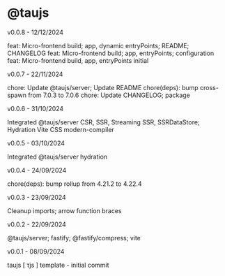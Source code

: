 # @taujs

v0.0.8 - 12/12/2024

feat: Micro-frontend build; app, dynamic entryPoints; README; CHANGELOG
feat: Micro-frontend build; app, entryPoints; configuration
feat: Micro-frontend build, app, entryPoints initial

v0.0.7 - 22/11/2024

chore: Update @taujs/server; Update README
chore(deps): bump cross-spawn from 7.0.3 to 7.0.6
chore: Update CHANGELOG; package

v0.0.6 - 31/10/2024

Integrated @taujs/server CSR, SSR, Streaming SSR, SSRDataStore; Hydration
Vite CSS modern-compiler

v0.0.5 - 03/10/2024

Integrated @taujs/server hydration

v0.0.4 - 24/09/2024

chore(deps): bump rollup from 4.21.2 to 4.22.4

v0.0.3 - 23/09/2024

Cleanup imports; arrow function braces

v0.0.2 - 22/09/2024

@taujs/server; fastify; @fastify/compress; vite

v0.0.1 - 08/09/2024

taujs [ τjs ] template - initial commit
